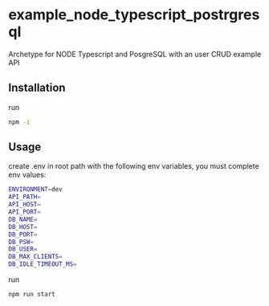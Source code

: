 # example_node_typescript_postrgresql

Archetype for NODE Typescript and PosgreSQL with an user CRUD example API

## Installation

run
```bash
npm -i
```

## Usage

create .env in root path with the following env variables, you must complete env values:
```bash
ENVIRONMENT=dev
API_PATH=
API_HOST=
API_PORT=
DB_NAME=
DB_HOST=
DB_PORT=
DB_PSW=
DB_USER=
DB_MAX_CLIENTS=
DB_IDLE_TIMEOUT_MS=
```

run
```bash
npm run start
```
